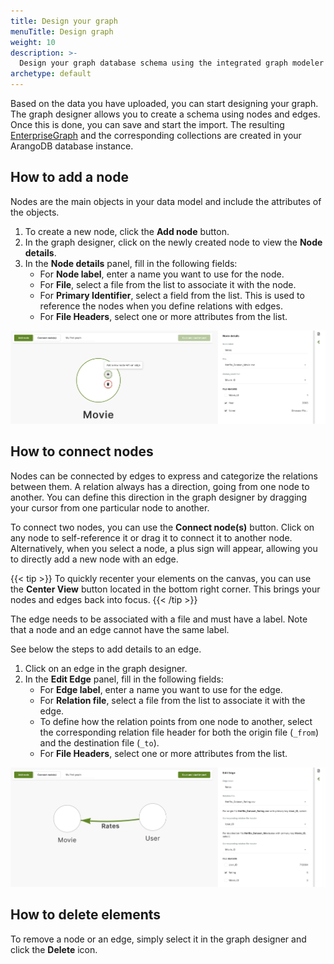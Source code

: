 ```yaml
---
title: Design your graph 
menuTitle: Design graph
weight: 10
description: >-
  Design your graph database schema using the integrated graph modeler in the Data Loader
archetype: default
---
```


Based on the data you have uploaded, you can start designing your graph.
The graph designer allows you to create a schema using nodes and edges.
Once this is done, you can save and start the import. The resulting
[EnterpriseGraph](../../graphs/enterprisegraphs/_index.md) and the
corresponding collections are created in your ArangoDB database instance.

## How to add a node

Nodes are the main objects in your data model and include the attributes of the
objects.

1. To create a new node, click the **Add node** button.
2. In the graph designer, click on the newly created node to view the **Node details**.
3. In the **Node details** panel, fill in the following fields:
   - For **Node label**, enter a name you want to use for the node.
   - For **File**, select a file from the list to associate it with the node.
   - For **Primary Identifier**, select a field from the list. This is used to
   reference the nodes when you define relations with edges.
   - For **File Headers**, select one or more attributes from the list.

![ArangoGraph Data Loader Add Node](../../../images/arangograph-data-loader-add-node.png)

## How to connect nodes

Nodes can be connected by edges to express and categorize the relations between
them. A relation always has a direction, going from one node to another. You can
define this direction in the graph designer by dragging your cursor from one
particular node to another.

To connect two nodes, you can use the **Connect node(s)** button. Click on any
node to self-reference it or drag it to connect it to another node. Alternatively,
when you select a node, a plus sign will appear, allowing you to directly add a
new node with an edge.

{{< tip >}}
To quickly recenter your elements on the canvas, you can use the **Center View**
button located in the bottom right corner. This brings your nodes and edges back
into focus.
{{< /tip >}}

The edge needs to be associated with a file and must have a label. Note that a
node and an edge cannot have the same label.

See below the steps to add details to an edge.

1. Click on an edge in the graph designer.
2. In the **Edit Edge** panel, fill in the following fields:
   - For **Edge label**, enter a name you want to use for the edge.
   - For **Relation file**, select a file from the list to associate it with the edge.
   - To define how the relation points from one node to another, select the
   corresponding relation file header for both the origin file (`_from`) and the
   destination file (`_to`).
   - For **File Headers**, select one or more attributes from the list.

![ArangoGraph Data Loader Edit Edge](../../../images/arangograph-data-loader-edit-edge.png)

## How to delete elements

To remove a node or an edge, simply select it in the graph designer and click the
**Delete** icon.